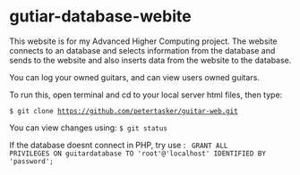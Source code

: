 # gutiar-database-webite

This website is for my Advanced Higher Computing project. The website connects to an database and selects information from the database and sends to the website and also inserts data from the website to the database.

You can log your owned guitars, and can view users owned guitars.

To run this, open terminal and cd to your local server html files, then type:

<code>$ git clone https://github.com/petertasker/guitar-web.git</code>


You can view changes using: <code>$ git status </code>

If the database doesnt connect in PHP, try use : 
<code> GRANT ALL PRIVILEGES ON guitardatabase TO 'root'@'localhost' IDENTIFIED BY 'password'; </code>
